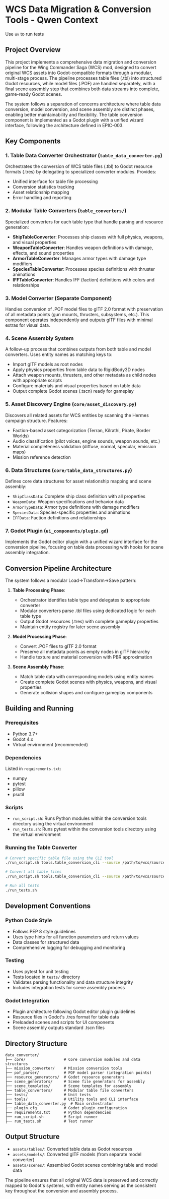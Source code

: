 # WCS Data Migration & Conversion Tools - Qwen Context

Use `uv` to run tests

## Project Overview

This project implements a comprehensive data migration and conversion pipeline for the Wing Commander Saga (WCS) mod, designed to convert original WCS assets into Godot-compatible formats through a modular, multi-stage process. The pipeline processes table files (.tbl) into structured Godot resources, while model files (.POF) are handled separately, with a final scene assembly step that combines both data streams into complete, game-ready Godot scenes.

The system follows a separation of concerns architecture where table data conversion, model conversion, and scene assembly are distinct phases, enabling better maintainability and flexibility. The table conversion component is implemented as a Godot plugin with a unified wizard interface, following the architecture defined in EPIC-003.

## Key Components

### 1. Table Data Converter Orchestrator (`table_data_converter.py`)
Orchestrates the conversion of WCS table files (.tbl) to Godot resource formats (.tres) by delegating to specialized converter modules. Provides:
- Unified interface for table file processing
- Conversion statistics tracking
- Asset relationship mapping
- Error handling and reporting

### 2. Modular Table Converters (`table_converters/`)
Specialized converters for each table type that handle parsing and resource generation:
- **ShipTableConverter**: Processes ship classes with full physics, weapons, and visual properties
- **WeaponTableConverter**: Handles weapon definitions with damage, effects, and sound properties  
- **ArmorTableConverter**: Manages armor types with damage type modifiers
- **SpeciesTableConverter**: Processes species definitions with thruster animations
- **IFFTableConverter**: Handles IFF (faction) definitions with colors and relationships

### 3. Model Converter (Separate Component)
Handles conversion of .POF model files to glTF 2.0 format with preservation of all metadata points (gun mounts, thrusters, subsystems, etc.). This component operates independently and outputs glTF files with minimal extras for visual data.

### 4. Scene Assembly System
A follow-up process that combines outputs from both table and model converters. Uses entity names as matching keys to:
- Import glTF models as root nodes
- Apply physics properties from table data to RigidBody3D nodes
- Attach weapon mounts, thrusters, and other metadata as child nodes with appropriate scripts
- Configure materials and visual properties based on table data
- Output complete Godot scenes (.tscn) ready for gameplay

### 5. Asset Discovery Engine (`core/asset_discovery.py`)
Discovers all related assets for WCS entities by scanning the Hermes campaign structure. Features:
- Faction-based asset categorization (Terran, Kilrathi, Pirate, Border Worlds)
- Audio classification (pilot voices, engine sounds, weapon sounds, etc.)
- Material completeness validation (diffuse, normal, specular, emission maps)
- Mission reference detection

### 6. Data Structures (`core/table_data_structures.py`)
Defines core data structures for asset relationship mapping and scene assembly:
- `ShipClassData`: Complete ship class definition with all properties
- `WeaponData`: Weapon specifications and behavior data
- `ArmorTypeData`: Armor type definitions with damage modifiers
- `SpeciesData`: Species-specific properties and animations
- `IFFData`: Faction definitions and relationships

### 7. Godot Plugin (`ui_components/plugin.gd`)
Implements the Godot editor plugin with a unified wizard interface for the conversion pipeline, focusing on table data processing with hooks for scene assembly integration.

## Conversion Pipeline Architecture

The system follows a modular Load→Transform→Save pattern:

1. **Table Processing Phase**: 
   - Orchestrator identifies table type and delegates to appropriate converter
   - Modular converters parse .tbl files using dedicated logic for each table type
   - Output Godot resources (.tres) with complete gameplay properties
   - Maintain entity registry for later scene assembly

2. **Model Processing Phase**:
   - Convert .POF files to glTF 2.0 format
   - Preserve all metadata points as empty nodes in glTF hierarchy
   - Handle texture and material conversion with PBR approximation

3. **Scene Assembly Phase**:
   - Match table data with corresponding models using entity names
   - Create complete Godot scenes with physics, weapons, and visual properties
   - Generate collision shapes and configure gameplay components

## Building and Running

### Prerequisites
- Python 3.7+
- Godot 4.x
- Virtual environment (recommended)

### Dependencies
Listed in `requirements.txt`:
- numpy
- pytest
- pillow
- psutil

### Scripts
- `run_script.sh`: Runs Python modules within the conversion tools directory using the virtual environment
- `run_tests.sh`: Runs pytest within the conversion tools directory using the virtual environment

### Running the Table Converter
```bash
# Convert specific table file using the CLI tool
./run_script.sh tools.table_conversion_cli --source /path/to/wcs/source --target /path/to/godot/project --file ships.tbl

# Convert all table files
./run_script.sh tools.table_conversion_cli --source /path/to/wcs/source --target /path/to/godot/project

# Run all tests
./run_tests.sh
```

## Development Conventions

### Python Code Style
- Follows PEP 8 style guidelines
- Uses type hints for all function parameters and return values
- Data classes for structured data
- Comprehensive logging for debugging and monitoring

### Testing
- Uses pytest for unit testing
- Tests located in `tests/` directory
- Validates parsing functionality and data structure integrity
- Includes integration tests for scene assembly process

### Godot Integration
- Plugin architecture following Godot editor plugin guidelines
- Resource files in Godot's .tres format for table data
- Preloaded scenes and scripts for UI components
- Scene assembly outputs standard .tscn files

## Directory Structure
```
data_converter/
├── core/                 # Core conversion modules and data structures
├── mission_converter/    # Mission conversion tools
├── pof_parser/           # POF model parser (integration points)
├── resource_generators/  # Godot resource generators
├── scene_generators/     # Scene file generators for assembly
├── scene_templates/      # Scene templates for assembly
├── table_converters/     # Modular table file converters
├── tests/                # Unit tests
├── tools/                # Utility tools and CLI interface
├── table_data_converter.py  # Main orchestrator
├── plugin.cfg            # Godot plugin configuration
├── requirements.txt      # Python dependencies
├── run_script.sh         # Script runner
├── run_tests.sh          # Test runner
```

## Output Structure
- `assets/tables/`: Converted table data as Godot resources
- `assets/models/`: Converted glTF models (from separate model converter)
- `assets/scenes/`: Assembled Godot scenes combining table and model data

The pipeline ensures that all original WCS data is preserved and correctly mapped to Godot's systems, with entity names serving as the consistent key throughout the conversion and assembly process.